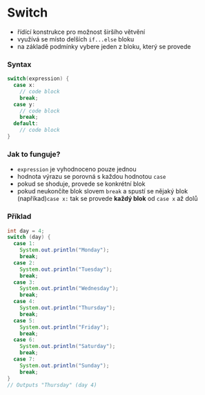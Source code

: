 # Switch

- řídící konstrukce pro možnost širšího větvění
- využívá se místo delších `if...else` bloku
- na základě podmínky vybere jeden z bloku, který se provede


### Syntax

```java
switch(expression) {
  case x:
    // code block
    break;
  case y:
    // code block
    break;
  default:
    // code block
}
```

### Jak to funguje?

- `expression` je vyhodnoceno pouze jednou
- hodnota výrazu se porovná s každou hodnotou `case`
- pokud se shoduje, provede se konkrétní blok
- pokud neukončíte blok slovem `break` a spustí se nějaký blok (napříkad)`case x:` tak se provede **každý blok** od `case x` až dolů

### Příklad

```java
int day = 4;
switch (day) {
  case 1:
    System.out.println("Monday");
    break;
  case 2:
    System.out.println("Tuesday");
    break;
  case 3:
    System.out.println("Wednesday");
    break;
  case 4:
    System.out.println("Thursday");
    break;
  case 5:
    System.out.println("Friday");
    break;
  case 6:
    System.out.println("Saturday");
    break;
  case 7:
    System.out.println("Sunday");
    break;
}
// Outputs "Thursday" (day 4)
```